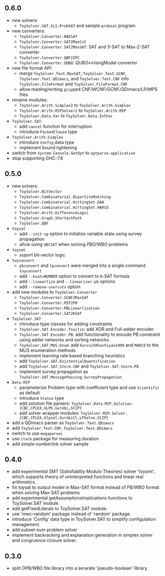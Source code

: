 0.6.0
-----
* new solvers:
  * `ToySolver.SAT.SLS.ProbSAT` and sample `probsat` program
* new converters:
  * `ToySolver.Converter.NAESAT`
  * `ToySolver.Converter.SAT2MaxCut`
  * `ToySolver.Converter.SAT2MaxSAT`: SAT and 3-SAT to Max-2-SAT converter
  * `ToySolver.Converter.QBF2IPC`
  * `ToySolver.Converter.QUBO`: QUBO↔IsingModel converter
* new file format API:
  * merge `ToySolver.Text.MaxSAT`, `ToySolver.Text.GCNF`, `ToySolver.Text.QDimacs`, and `ToySolver.Text.CNF`
    info `ToySolver.FileFormat` and `ToySolver.FileFormat.CNF`
  * allow reading/writing `gzip`ped CNF/WCNF/GCNF/QDimacs/LP/MPS files
* rename modules:
  *	`ToySolver.Arith.Simplex2` to `ToySolver.Arith.Simplex`
  * `ToySolver.Arith.MIPSolver2` to `ToySolver.Arith.MIP`
  * `ToySolver.Data.Var` to `ToySolver.Data.IntVar`
* `ToySolver.SAT`:
  * add `cancel` function for interruption
  * introduce `PackedClause` type
* `ToySolver.Arith.Simplex`
  * introduce `Config` data type
  * implement bound tightening
* switch from `System.Console.GetOpt` to `optparse-applicative`
* stop supporting GHC-7.8

0.5.0
-----
* new solvers:
  * `ToySolver.BitVector`
  * `ToySolver.Combinatorial.BipartiteMatching`
  * `ToySolver.Combinatorial.HittingSet.DAA`
  * `ToySolver.Combinatorial.HittingSet.MARCO`
  * `ToySolver.Arith.DifferenceLogic`
  * `ToySolver.Graph.ShortestPath`
  * `ToySolver.QBF`
* `toysat`
  * add `--init-sp` option to initialize variable state using survey propagation
  * allow using `UBCSAT` when solving PBO/WBO problems
* `toysmt`
  * suport bit-vector logic
* `toyconvert`
  * `pbconvert` and `lpconvert` were merged into a single command `toyconvert`
  * add `--ksat=NUMBER` option to convert to k-SAT formula
  * add `--linearlize` and `--linearizer-pb` options
  * add `--remove-usercuts` option
* add new modules to `ToySolver.Converter`
  * `ToySolver.Converter.GCNF2MaxSAT`
  * `ToySolver.Converter.MIP2PB`
  * `ToySolver.Converter.PBLinearlization`
  * `ToySolver.Converter.SAT2KSAT`
* `ToySolver.SAT`
  * introduce type classes for adding constraints
  * `ToySolver.SAT.Encoder.Tseitin`: add XOR and Full-adder encoder
  * `ToySolver.SAT.Encoder.PB`: add functionality to encode PB constraint using adder networks and sorting networks
  * `ToySolver.SAT.MUS.Enum`: add `GurvichKhachiyan1999` and `MARCO` to the MUS enumeration methods
  * implement learning rate based branching heuristics
  * add `ToySolver.SAT.ExistentialQuantification`
  * add `ToySolver.SAT.Store.CNF` and `ToySolver.SAT.Store.PB`
  * implement survey propagation as `ToySolver.SAT.MessagePassing.SurveyPropagation`
* `Data.MIP`
  * parameterize Problem type with coefficient type and use `Scientific` as default
  * introduce `Status` type
  * add solution file parsers: `ToySolver.Data.MIP.Solution.{CBC,CPLEX,GLPK,Gurobi,SCIP}`
  * add solver wrapper modules: `ToySolver.MIP.Solver.{CBC,CPLEX,Glpsol,GurobiCl,LPSolve,SCIP}`
* add a QDimacs parser as `ToySolver.Text.QDimacs`
* add `ToySolver.Text.CNF`, `ToySolver.Text.QDimacs`
* switch to use `megaparsec`
* use `clock` package for measuring duration
* add simple numberlink solver sample

0.4.0
-----
* add experimental SMT (Satisfiablity Modulo Theories) solver 'toysmt', which supports theory of uninterpreted functions and linear real arithmetics.
* fix toysat to output model in Max-SAT format instead of PB/WBO format when solving Max-SAT problems
* add experimental getAssumptionsImplications functions to ToySolver.SAT module.
* add getFixedLiterals to ToySolver.SAT module.
* use 'mwc-random' package instead of 'random' package.
* introduce 'Config' data type in ToySolver.SAT to simplify configulation management.
* add subset-sum problem solver
* implement backracking and explanation generation in simplex solver and congruence closure solver.

0.3.0
-----
* split OPB/WBO file library into a serarate 'pseudo-boolean' library.

